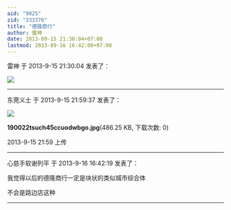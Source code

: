 ```yaml
---
aid: "9025"
zid: "333376"
title: "德隆商行"
author: 雷神
date: 2013-09-15 21:30:04+07:00
lastmod: 2013-09-16 16:42:00+07:00
---
```


雷神 于 2013-9-15 21:30:04 发表了：

![](/9025/194011wkfqvwl6e4y16n14.jpg)

---

东莞义士 于 2013-9-15 21:59:37 发表了：

![](/9025/2159347s5e5777zpr5qzrx.jpg)

**190022tsuch45ccuodwbgo.jpg**(486.25 KB, 下载次数: 0)

2013-9-15 21:59 上传

---

心慈手软谢列平 于 2013-9-16 16:42:19 发表了：

我觉得以后的德隆商行一定是块状的类似城市综合体

不会是路边店这种

---
